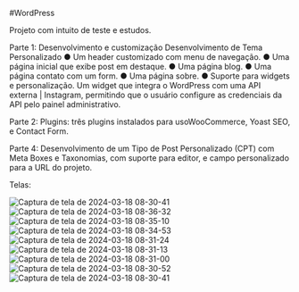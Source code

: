 #WordPress

Projeto com intuito de teste e estudos.

Parte 1: Desenvolvimento e customização
Desenvolvimento de Tema Personalizado
● Um header customizado com menu de navegação.
● Uma página inicial que exibe post em destaque.
● Uma página blog.
● Uma página contato com um form.
● Uma página sobre.
● Suporte para widgets e personalização.
  Um widget que integra o WordPress com uma API externa | Instagram, permitindo que o usuário configure as credenciais da API pelo painel
administrativo.

Parte 2: Plugins: três plugins instalados para usoWooCommerce, Yoast SEO, e Contact Form.

Parte 4: Desenvolvimento de um Tipo de Post Personalizado (CPT) com Meta Boxes e
Taxonomias, com suporte para editor, e campo personalizado para a URL do projeto.

Telas:

![Captura de tela de 2024-03-18 08-30-41](https://github.com/jean-dama/wp-development/assets/85141509/5176ce3d-c07b-4e5d-97ad-92fa7c95b9eb)
![Captura de tela de 2024-03-18 08-36-32](https://github.com/jean-dama/wp-development/assets/85141509/0eb1d0c7-5d7c-4a05-b6e0-34e4f0732412)
![Captura de tela de 2024-03-18 08-35-10](https://github.com/jean-dama/wp-development/assets/85141509/b687f7b5-62b8-442b-85d3-e01cf4b6798c)
![Captura de tela de 2024-03-18 08-34-53](https://github.com/jean-dama/wp-development/assets/85141509/fd9620bc-a148-4c62-a88b-c50e5e9f7003)
![Captura de tela de 2024-03-18 08-31-24](https://github.com/jean-dama/wp-development/assets/85141509/af1bdafb-6d4a-44b7-bbc5-87b17d8c7021)
![Captura de tela de 2024-03-18 08-31-13](https://github.com/jean-dama/wp-development/assets/85141509/87ecb816-bf6b-47d6-9803-64524d69a658)
![Captura de tela de 2024-03-18 08-31-00](https://github.com/jean-dama/wp-development/assets/85141509/8f257ddd-c2d5-4283-8817-4aaae35d0a56)
![Captura de tela de 2024-03-18 08-30-52](https://github.com/jean-dama/wp-development/assets/85141509/b1455e87-c0fd-4444-acd0-82f385afa5f1)
![Captura de tela de 2024-03-18 08-30-41](https://github.com/jean-dama/wp-development/assets/85141509/99e157a6-3d73-46d9-8a94-238df1e32159)

